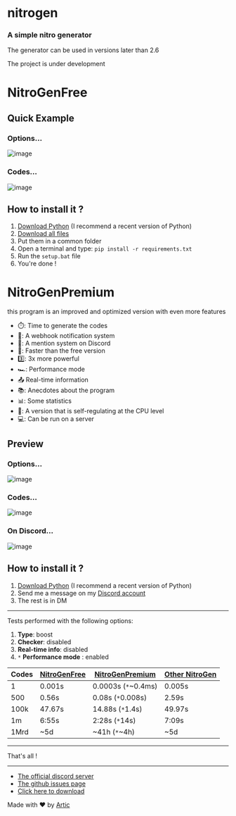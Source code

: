 # nitrogen

### A simple nitro generator

The generator can be used in versions later than 2.6

The project is under development

# NitroGenFree

## Quick Example

### Options...
![image](https://user-images.githubusercontent.com/81034458/171924149-b662bf6d-5b6f-41f8-b21f-e4f722e753a6.png)

### Codes...
![image](https://user-images.githubusercontent.com/81034458/171924088-b014b905-84d3-4700-aea4-a466b1d5da5d.png)

## How to install it ?

1. [Download Python](https://www.python.org/downloads/) (I recommend a recent version of Python)
2. [Download all files](https://github.com/ArticOff/nitrogen/archive/refs/heads/main.zip)
3. Put them in a common folder
4. Open a terminal and type: `pip install -r requirements.txt`
5. Run the `setup.bat` file
6. You're done !

# NitroGenPremium

this program is an improved and optimized version with even more features

- ⏱️: Time to generate the codes
- 📣: A webhook notification system
- 📲: A mention system on Discord
- 🏃: Faster than the free version
- 3️⃣: 3x more powerful
- 🏎️: Performance mode
- :outbox_tray: Real-time information
- 📚: Anecdotes about the program
- 📊: Some statistics
- 🔨: A version that is self-regulating at the CPU level
- 💻: Can be run on a server


## Preview

### Options...
![image](https://user-images.githubusercontent.com/81034458/171924552-fdfc33f4-824a-49f1-b7c8-8ce07c3f7a96.png)

### Codes...
![image](https://user-images.githubusercontent.com/81034458/172023965-86b6e7ec-fc2a-4239-969a-7dd5a79b5138.png)

### On Discord...
![image](https://user-images.githubusercontent.com/81034458/171930283-2339aeb2-b2ee-4634-9e43-9c861ef96285.png)

## How to install it ?

1. [Download Python](https://www.python.org/downloads/) (I recommend a recent version of Python)
2. Send me a message on my [Discord account](https://discord.com/users/855783629047988274)
3. The rest is in DM

***

Tests performed with the following options:
1. **Type**: boost
2. **Checker**: disabled
3. **Real-time info**: disabled
4. `*` **Performance mode** : enabled

|  Codes   | [NitroGenFree](https://github.com/ArticOff/nitrogen/#nitrogenfree)  | [NitroGenPremium](https://github.com/ArticOff/nitrogen#nitrogenpremium) | [Other NitroGen](https://github.com/lnxcz/nitro-generator) |
| -------- | ------------- | ------------------- | -------------- |
| 1        | 0.001s        | 0.0003s (`*`~0.4ms) | 0.005s         |
| 500      | 0.56s         | 0.08s (`*`0.008s)   | 2.59s          |
| 100k     | 47.67s        | 14.88s (`*`1.4s)    | 49.97s         |
| 1m       | 6:55s         | 2:28s (`*`14s)      | 7:09s          |
| 1Mrd     | ~5d           | ~41h (`*`~4h)       | ~5d            |

***

That's all !

***

- [The official discord server](https://discord.com/invite/h7YFnP45jv)
- [The github issues page](https://github.com/ArticOff/nitrogen/issues)
- [Click here to download](https://github.com/ArticOff/nitrogen/archive/refs/heads/main.zip)

Made with ❤️ by [Artic](https://discord.com/users/855783629047988274)

